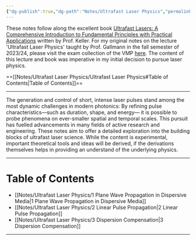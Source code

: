 ```yaml
---
{"dg-publish":true,"dg-path":"Notes/Ultrafast Laser Physics","permalink":"/notes/ultrafast-laser-physics/","dgShowBacklinks":"false","dgShowLocalGraph":true,"dgShowInlineTitle":true,"dgShowToc":"false","updated":"2025-02-08T18:16:20.000+01:00"}
---
```


These notes follow along the excellent book [Ultrafast Lasers: A Comprehensive Introduction to Fundamental Principles with Practical Applications](https://link.springer.com/book/10.1007/978-3-030-82532-4) written by Prof. Keller. For my original notes on the lecture 'Ultrafast Laser Physics' taught by Prof. Gallmann in the fall semester of 2023/24, please visit the exam collection of the VMP [here](https://exams.vmp.ethz.ch/user/mkoeberlin/document/lecture-notes). The content of this lecture and book was imperative in my initial decision to pursue laser physics.

==[[Notes/Ultrafast Laser Physics/Ultrafast Laser Physics#Table of Contents\|Table of Contents]]==

---

The generation and control of short, intense laser pulses stand among the most dynamic challenges in modern photonics: By refining pulse characteristics—such as duration, shape, and energy— it is possible to probe phenomena on ever-smaller spatial and temporal scales. This pursuit has fuelled advancements in many fields of active research and engineering. These notes aim to offer a detailed exploration into the building blocks of ultrafast laser science. While the content is experimental, important theoretical tools and ideas will be derived, if the derivations themselves helps in  providing an understand of the underlying physics.

---

# Table of Contents
- [[Notes/Ultrafast Laser Physics/1 Plane Wave Propagation in Dispersive Media\|1 Plane Wave Propagation in Dispersive Media]]
- [[Notes/Ultrafast Laser Physics/2 Linear Pulse Propagation\|2 Linear Pulse Propagation]]
- [[Notes/Ultrafast Laser Physics/3 Dispersion Compensation\|3 Dispersion Compensation]]

---